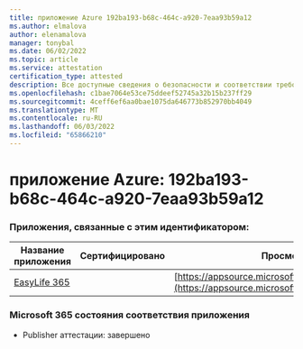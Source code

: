 ```yaml
---
title: приложение Azure 192ba193-b68c-464c-a920-7eaa93b59a12
ms.author: elmalova
author: elenamalova
manager: tonybal
ms.date: 06/02/2022
ms.topic: article
ms.service: attestation
certification_type: attested
description: Все доступные сведения о безопасности и соответствии требованиям для 192ba193-b68c-464c-a920-7eaa93b59a12.
ms.openlocfilehash: c1bae7064e53ce75ddeef52745a32b15b237ff29
ms.sourcegitcommit: 4ceff6ef6aa0bae1075da646773b852970bb4049
ms.translationtype: MT
ms.contentlocale: ru-RU
ms.lasthandoff: 06/03/2022
ms.locfileid: "65866210"
---
```

# <a name="azure-app-id-192ba193-b68c-464c-a920-7eaa93b59a12"></a>приложение Azure: 192ba193-b68c-464c-a920-7eaa93b59a12


### <a name="apps-associated-with-this-id"></a>Приложения, связанные с этим идентификатором:
| **Название приложения** | **Сертифицировано** | **Просмотр в AppSource** |
|--------------|---------------|-----------------------|
| [EasyLife 365](../forward/WA200003697.md) |  | [https://appsource.microsoft.com/product/office/WA200003697](https://appsource.microsoft.com/product/office/WA200003697) |

### <a name="microsoft-365-app-compliance-status"></a>Microsoft 365 состояния соответствия приложения
- Publisher аттестации: завершено
